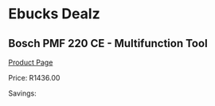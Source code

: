 
# Ebucks Dealz
## Bosch PMF 220 CE - Multifunction Tool
[Product Page](https://www.ebucks.com/web/shop/productSelected.do?prodId=1200335965&catId=717342768)

Price: R1436.00

Savings: 


	